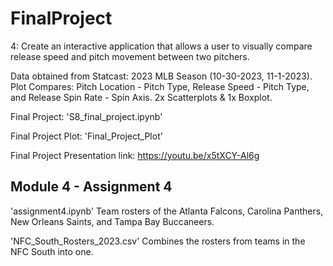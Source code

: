 # FinalProject
4: Create an interactive application that allows a user to visually compare release speed and pitch movement between two pitchers.

Data obtained from Statcast: 2023 MLB Season (10-30-2023, 11-1-2023). Plot Compares: Pitch Location - Pitch Type, Release Speed - Pitch Type, and Release Spin Rate - Spin Axis. 2x Scatterplots & 1x Boxplot. 

Final Project: 'S8_final_project.ipynb'

Final Project Plot: 'Final_Project_Plot'

Final Project Presentation link: https://youtu.be/x5tXCY-Al6g


## Module 4 - Assignment 4
'assignment4.ipynb'
Team rosters of the Atlanta Falcons, Carolina Panthers, New Orleans Saints, and Tampa Bay Buccaneers.

'NFC_South_Rosters_2023.csv'
Combines the rosters from teams in the NFC South into one.
